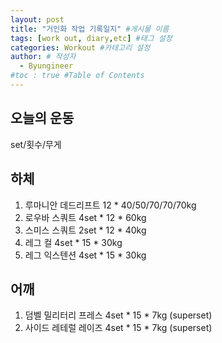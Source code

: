 ```yaml
---
layout: post
title: "거인화 작업 기록일지" #게시물 이름
tags: [work out, diary,etc] #태그 설정
categories: Workout #카테고리 설정
author: # 작성자
  - Byungineer
#toc : true #Table of Contents
---
```


## 오늘의 운동
set/횟수/무게

하체
---
1. 루마니안 데드리프트 12 * 40/50/70/70/70kg
2. 로우바 스쿼트 4set * 12 * 60kg
3. 스미스 스쿼트 2set * 12 * 40kg
4. 레그 컬 4set * 15 * 30kg
5. 레그 익스텐션 4set * 15 * 30kg

어깨
---
1. 덤벨 밀리터리 프레스 4set * 15 * 7kg (superset)
1. 사이드 레테럴 레이즈 4set * 15 * 7kg (superset)